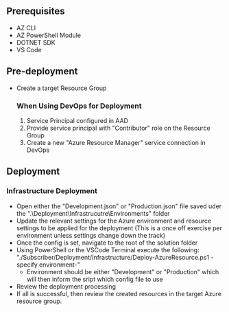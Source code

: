 ## Prerequisites
- AZ CLI
- AZ PowerShell Module
- DOTNET SDK
- VS Code

## Pre-deployment

- Create a target Resource Group
    ### When Using DevOps for Deployment
    1. Service Principal configured in AAD
    2. Provide service principal with "Contributor" role on the Resource Group
    3. Create a new  "Azure Resource Manager" service connection in DevOps

## Deployment


### Infrastructure Deployment

- Open either the "Development.json" or "Production.json" file saved uder the ".\Deployment\Infrastrucutre\Environments"    folder
- Update the relevant settings for the Azure environment and resource settings to be applied for the deployment (This is a once off exercise per environment unless settings change down the track)
- Once the config is set, navigate to the root of the solution folder
- Using PowerShell or the VSCode Terminal execute the following: "./Subscriber/Deployment/Infrastructure/Deploy-AzureResource.ps1 -specify environment-"
    - Environment should be either "Development" or "Production" which will then inform the sript which config file to use   
- Review the deployment processing
- If all is successful, then review the created resources in the target Azure resource group.